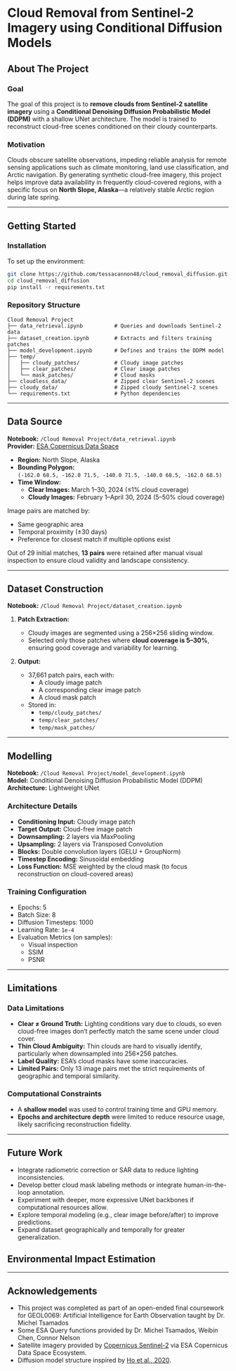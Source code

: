 
# Cloud Removal from Sentinel-2 Imagery using Conditional Diffusion Models

## About The Project

### Goal
The goal of this project is to **remove clouds from Sentinel-2 satellite imagery** using a **Conditional Denoising Diffusion Probabilistic Model (DDPM)** with a shallow UNet architecture. The model is trained to reconstruct cloud-free scenes conditioned on their cloudy counterparts.

### Motivation
Clouds obscure satellite observations, impeding reliable analysis for remote sensing applications such as climate monitoring, land use classification, and Arctic navigation. By generating synthetic cloud-free imagery, this project helps improve data availability in frequently cloud-covered regions, with a specific focus on **North Slope, Alaska**—a relatively stable Arctic region during late spring.

---

## Getting Started

### Installation
To set up the environment:

```bash
git clone https://github.com/tessacannon48/cloud_removal_diffusion.git
cd cloud_removal_diffusion
pip install -r requirements.txt
```

### Repository Structure

```
Cloud Removal Project
├── data_retrieval.ipynb          # Queries and downloads Sentinel-2 data
├── dataset_creation.ipynb        # Extracts and filters training patches
├── model_development.ipynb       # Defines and trains the DDPM model
├── temp/
│   ├── cloudy_patches/           # Cloudy image patches
│   ├── clear_patches/            # Clear image patches
│   └── mask_patches/             # Cloud masks
├── cloudless_data/               # Zipped clear Sentinel-2 scenes
├── cloudy_data/                  # Zipped cloudy Sentinel-2 scenes
└── requirements.txt              # Python dependencies
```

---

## Data Source

**Notebook:** `/Cloud Removal Project/data_retrieval.ipynb`  
**Provider:** [ESA Copernicus Data Space](https://dataspace.copernicus.eu/)

- **Region:** North Slope, Alaska  
- **Bounding Polygon:**  
  `(-162.0 68.5, -162.0 71.5, -140.0 71.5, -140.0 68.5, -162.0 68.5)`
- **Time Window:**
  - **Clear Images:** March 1–30, 2024 (≤1% cloud coverage)
  - **Cloudy Images:** February 1–April 30, 2024 (5–50% cloud coverage)

Image pairs are matched by:
- Same geographic area
- Temporal proximity (±30 days)
- Preference for closest match if multiple options exist

Out of 29 initial matches, **13 pairs** were retained after manual visual inspection to ensure cloud validity and landscape consistency.

---

## Dataset Construction

**Notebook:** `/Cloud Removal Project/dataset_creation.ipynb`

1. **Patch Extraction:**
   - Cloudy images are segmented using a 256×256 sliding window.
   - Selected only those patches where **cloud coverage is 5–30%**, ensuring good coverage and variability for learning.

2. **Output:**
   - 37,661 patch pairs, each with:
     - A cloudy image patch
     - A corresponding clear image patch
     - A cloud mask patch
   - Stored in:
     - `temp/cloudy_patches/`
     - `temp/clear_patches/`
     - `temp/mask_patches/`

---

## Modelling

**Notebook:** `/Cloud Removal Project/model_development.ipynb`  
**Model:** Conditional Denoising Diffusion Probabilistic Model (DDPM)  
**Architecture:** Lightweight UNet

### Architecture Details
- **Conditioning Input:** Cloudy image patch
- **Target Output:** Cloud-free image patch
- **Downsampling:** 2 layers via MaxPooling
- **Upsampling:** 2 layers via Transposed Convolution
- **Blocks:** Double convolution layers (GELU + GroupNorm)
- **Timestep Encoding:** Sinusoidal embedding
- **Loss Function:** MSE weighted by the cloud mask (to focus reconstruction on cloud-covered areas)

### Training Configuration
- Epochs: 5  
- Batch Size: 8  
- Diffusion Timesteps: 1000  
- Learning Rate: `1e-4`  
- Evaluation Metrics (on samples):  
  - Visual inspection  
  - SSIM  
  - PSNR

---

## Limitations

### Data Limitations
- **Clear ≠ Ground Truth:** Lighting conditions vary due to clouds, so even cloud-free images don’t perfectly match the same scene under cloud cover.
- **Thin Cloud Ambiguity:** Thin clouds are hard to visually identify, particularly when downsampled into 256×256 patches.
- **Label Quality:** ESA’s cloud masks have some inaccuracies.
- **Limited Pairs:** Only 13 image pairs met the strict requirements of geographic and temporal similarity.

### Computational Constraints
- A **shallow model** was used to control training time and GPU memory.
- **Epochs and architecture depth** were limited to reduce resource usage, likely sacrificing reconstruction fidelity.

---

## Future Work

- Integrate radiometric correction or SAR data to reduce lighting inconsistencies.
- Develop better cloud mask labeling methods or integrate human-in-the-loop annotation.
- Experiment with deeper, more expressive UNet backbones if computational resources allow.
- Explore temporal modeling (e.g., clear image before/after) to improve predictions.
- Expand dataset geographically and temporally for greater generalization.

## Environmental Impact Estimation

---

## Acknowledgements

- This project was completed as part of an open-ended final coursework for GEOL0069: Artificial Intelligence for Earth Observation taught by Dr. Michel Tsamados
- Some ESA Query functions provided by Dr. Michel Tsamados, Weibin Chen, Connor Nelson
- Satellite imagery provided by [Copernicus Sentinel-2](https://sentinel.esa.int/web/sentinel/missions/sentinel-2) via ESA Copernicus Data Space Ecosystem.
- Diffusion model structure inspired by [Ho et al., 2020](https://arxiv.org/abs/2006.11239).
